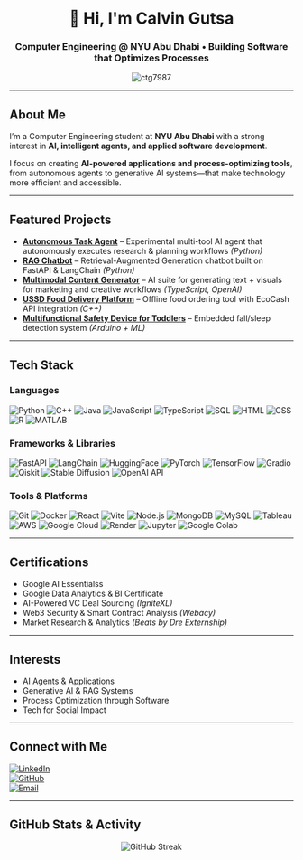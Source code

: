 <h1 align="center">👋 Hi, I'm Calvin Gutsa</h1>

<h3 align="center">
Computer Engineering @ NYU Abu Dhabi  
• Building Software that Optimizes Processes
</h3>

<p align="center">
  <img src="https://komarev.com/ghpvc/?username=ctg7987&label=Profile%20views&color=0e75b6&style=flat" alt="ctg7987" />
</p>

---

## About Me
I’m a Computer Engineering student at **NYU Abu Dhabi** with a strong interest in **AI, intelligent agents, and applied software development**.  

I focus on creating **AI-powered applications and process-optimizing tools**, from autonomous agents to generative AI systems—that make technology more efficient and accessible.

---

## Featured Projects
- **[Autonomous Task Agent](https://github.com/ctg7987/autonomous-task-agent)** – Experimental multi-tool AI agent that autonomously executes research & planning workflows *(Python)*  
- **[RAG Chatbot](https://github.com/ctg7987/rag-chatbot)** – Retrieval-Augmented Generation chatbot built on FastAPI & LangChain *(Python)*  
- **[Multimodal Content Generator](https://github.com/ctg7987/multimodal-content-gen)** – AI suite for generating text + visuals for marketing and creative workflows *(TypeScript, OpenAI)*  
- **[USSD Food Delivery Platform](https://github.com/ctg7987/food-delivery-system)** – Offline food ordering tool with EcoCash API integration *(C++)*  
- **[Multifunctional Safety Device for Toddlers](https://github.com/ctg7987/toddler-safety-device)** – Embedded fall/sleep detection system *(Arduino + ML)*  

---

## Tech Stack  

### Languages  
![Python](https://img.shields.io/badge/Python-3776AB?style=for-the-badge&logo=python&logoColor=white) ![C++](https://img.shields.io/badge/C++-00599C?style=for-the-badge&logo=c%2B%2B&logoColor=white) ![Java](https://img.shields.io/badge/Java-007396?style=for-the-badge&logo=java&logoColor=white) ![JavaScript](https://img.shields.io/badge/JavaScript-F7DF1E?style=for-the-badge&logo=javascript&logoColor=black) ![TypeScript](https://img.shields.io/badge/TypeScript-3178C6?style=for-the-badge&logo=typescript&logoColor=white) ![SQL](https://img.shields.io/badge/SQL-4479A1?style=for-the-badge&logo=mysql&logoColor=white) ![HTML](https://img.shields.io/badge/HTML5-E34F26?style=for-the-badge&logo=html5&logoColor=white) ![CSS](https://img.shields.io/badge/CSS3-1572B6?style=for-the-badge&logo=css3&logoColor=white) ![R](https://img.shields.io/badge/R-276DC3?style=for-the-badge&logo=r&logoColor=white) ![MATLAB](https://img.shields.io/badge/MATLAB-FF6F00?style=for-the-badge&logo=mathworks&logoColor=white)  

### Frameworks & Libraries  
![FastAPI](https://img.shields.io/badge/FastAPI-009688?style=for-the-badge&logo=fastapi&logoColor=white) ![LangChain](https://img.shields.io/badge/LangChain-000000?style=for-the-badge&logo=langchain&logoColor=white) ![HuggingFace](https://img.shields.io/badge/HuggingFace-FFD21F?style=for-the-badge&logo=huggingface&logoColor=black) ![PyTorch](https://img.shields.io/badge/PyTorch-EE4C2C?style=for-the-badge&logo=pytorch&logoColor=white) ![TensorFlow](https://img.shields.io/badge/TensorFlow-FF6F00?style=for-the-badge&logo=tensorflow&logoColor=white) ![Gradio](https://img.shields.io/badge/Gradio-FF4B4B?style=for-the-badge&logo=gradio&logoColor=white) ![Qiskit](https://img.shields.io/badge/Qiskit-6929C4?style=for-the-badge&logo=ibm&logoColor=white) ![Stable Diffusion](https://img.shields.io/badge/Stable%20Diffusion-FF6F61?style=for-the-badge&logo=stabilityai&logoColor=white) ![OpenAI API](https://img.shields.io/badge/OpenAI-412991?style=for-the-badge&logo=openai&logoColor=white)  

### Tools & Platforms  
![Git](https://img.shields.io/badge/Git-F05032?style=for-the-badge&logo=git&logoColor=white) ![Docker](https://img.shields.io/badge/Docker-2496ED?style=for-the-badge&logo=docker&logoColor=white) ![React](https://img.shields.io/badge/React-20232A?style=for-the-badge&logo=react&logoColor=61DAFB) ![Vite](https://img.shields.io/badge/Vite-646CFF?style=for-the-badge&logo=vite&logoColor=white) ![Node.js](https://img.shields.io/badge/Node.js-339933?style=for-the-badge&logo=nodedotjs&logoColor=white) ![MongoDB](https://img.shields.io/badge/MongoDB-47A248?style=for-the-badge&logo=mongodb&logoColor=white) ![MySQL](https://img.shields.io/badge/MySQL-4479A1?style=for-the-badge&logo=mysql&logoColor=white) ![Tableau](https://img.shields.io/badge/Tableau-E97627?style=for-the-badge&logo=tableau&logoColor=white) ![AWS](https://img.shields.io/badge/AWS-232F3E?style=for-the-badge&logo=amazonaws&logoColor=white) ![Google Cloud](https://img.shields.io/badge/GCP-4285F4?style=for-the-badge&logo=googlecloud&logoColor=white) ![Render](https://img.shields.io/badge/Render-46E3B7?style=for-the-badge&logo=render&logoColor=white) ![Jupyter](https://img.shields.io/badge/Jupyter-F37626?style=for-the-badge&logo=jupyter&logoColor=white) ![Google Colab](https://img.shields.io/badge/Colab-F9AB00?style=for-the-badge&logo=googlecolab&logoColor=white)  

---

## Certifications
- Google AI Essentialss  
- Google Data Analytics & BI Certificate  
- AI-Powered VC Deal Sourcing *(IgniteXL)*  
- Web3 Security & Smart Contract Analysis *(Webacy)*  
- Market Research & Analytics *(Beats by Dre Externship)*  

---

## Interests
- AI Agents & Applications  
- Generative AI & RAG Systems  
- Process Optimization through Software  
- Tech for Social Impact  

---

## Connect with Me
[![LinkedIn](https://img.shields.io/badge/LinkedIn-0A66C2?style=for-the-badge&logo=linkedin&logoColor=white)](https://www.linkedin.com/in/calvin-gutsa-8a70b3230/)  
[![GitHub](https://img.shields.io/badge/GitHub-171515?style=for-the-badge&logo=github&logoColor=white)](https://github.com/ctg7987)  
[![Email](https://img.shields.io/badge/Email-ctg7987@nyu.edu-D14836?style=for-the-badge&logo=gmail&logoColor=white)](mailto:ctg7987@nyu.edu)

---

## GitHub Stats & Activity
<p align="center">
  <img src="https://streak-stats.demolab.com?user=ctg7987&theme=default&hide_border=true" alt="GitHub Streak" />
</p>
